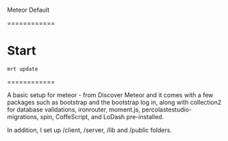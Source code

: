 Meteor Default

============

<h1>Start</h1>
<code>mrt update</code>

============

A basic setup for meteor - from Discover Meteor and it comes with a few packages such as bootstrap and the bootstrap log in, along with collection2 for database validations, ironrouter, moment.js, percolastestudio-migrations, spin, CoffeScript, and LoDash pre-installed.

In addition, I set up /client, /server, /lib and /public folders.


